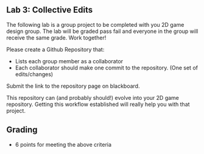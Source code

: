 ## Lab 3: Collective Edits
The following lab is a group project to be completed with you 2D game design group. The lab will be graded pass fail and everyone in the group will receive the same grade. Work together!

Please create a Github Repository that:
- Lists each group member as a collaborator
- Each collaborator should make one commit to the repository. (One set of edits/changes)

Submit the link to the repository page on blackboard.

This repository can (and probably should!) evolve into your 2D game repository. Getting this workflow established will really help you with that project.

## Grading
- 6 points for meeting the above criteria

